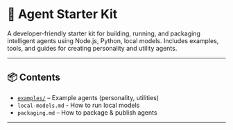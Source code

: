 # 🧠 Agent Starter Kit

A developer-friendly starter kit for building, running, and packaging intelligent agents using Node.js, Python, local models. Includes examples, tools, and guides for creating personality and utility agents.

---

## 📦 Contents

- [`examples/`](examples/) – Example agents (personality, utilities)
- `local-models.md` - How to run local models
- `packaging.md` – How to package & publish agents

---